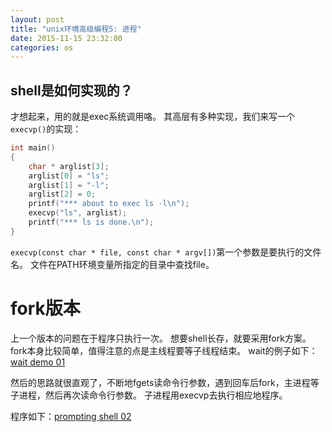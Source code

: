 ```yaml
---
layout: post
title: "unix环境高级编程5: 进程"
date: 2015-11-15 23:32:00
categories: os
---
```


## shell是如何实现的？

才想起来，用的就是exec系统调用咯。
其高层有多种实现，我们来写一个`execvp()`的实现：

```c
int main()
{
    char * arglist[3];
    arglist[0] = "ls";
    arglist[1] = "-l";
    arglist[2] = 0;
    printf("*** about to exec ls -l\n");
    execvp("ls", arglist);
    printf("*** ls is done.\n");
}
```

`execvp(const char * file, const char * argv[])`第一个参数是要执行的文件名。
文件在PATH环境变量所指定的目录中查找file。

# fork版本
上一个版本的问题在于程序只执行一次。
想要shell长存，就要采用fork方案。
fork本身比较简单，值得注意的点是主线程要等子线程结束。
wait的例子如下：[wait demo 01](https://github.com/victorisildur/UNIX/blob/master/APUE/process/waitdemo.c)

然后的思路就很直观了，不断地fgets读命令行参数，遇到回车后fork，主进程等子进程，然后再次读命令行参数。
子进程用execvp去执行相应地程序。

程序如下：[prompting shell 02](https://github.com/victorisildur/UNIX/blob/master/APUE/process/psh02.c)

